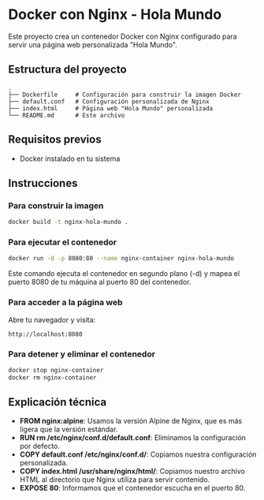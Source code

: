 # Docker con Nginx - Hola Mundo

Este proyecto crea un contenedor Docker con Nginx configurado para servir una página web personalizada "Hola Mundo".

## Estructura del proyecto

```
.
├── Dockerfile     # Configuración para construir la imagen Docker
├── default.conf   # Configuración personalizada de Nginx
├── index.html     # Página web "Hola Mundo" personalizada
└── README.md      # Este archivo
```

## Requisitos previos

- Docker instalado en tu sistema

## Instrucciones

### Para construir la imagen

```bash
docker build -t nginx-hola-mundo .
```

### Para ejecutar el contenedor

```bash
docker run -d -p 8080:80 --name nginx-container nginx-hola-mundo
```

Este comando ejecuta el contenedor en segundo plano (-d) y mapea el puerto 8080 de tu máquina al puerto 80 del contenedor.

### Para acceder a la página web

Abre tu navegador y visita:
```
http://localhost:8080
```

### Para detener y eliminar el contenedor

```bash
docker stop nginx-container
docker rm nginx-container
```

## Explicación técnica

- **FROM nginx:alpine**: Usamos la versión Alpine de Nginx, que es más ligera que la versión estándar.
- **RUN rm /etc/nginx/conf.d/default.conf**: Eliminamos la configuración por defecto.
- **COPY default.conf /etc/nginx/conf.d/**: Copiamos nuestra configuración personalizada.
- **COPY index.html /usr/share/nginx/html/**: Copiamos nuestro archivo HTML al directorio que Nginx utiliza para servir contenido.
- **EXPOSE 80**: Informamos que el contenedor escucha en el puerto 80.

